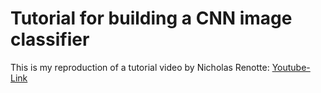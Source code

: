 # Tutorial for building a CNN image classifier

This is my reproduction of a tutorial video by Nicholas Renotte: [Youtube-Link](https://www.youtube.com/watch?v=jztwpsIzEGc&list=PLgNJO2hghbmiXg5d4X8DURJP9yv9pgjIu&index=2)
